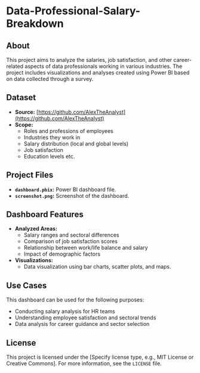 # Data-Professional-Salary-Breakdown

## About  
This project aims to analyze the salaries, job satisfaction, and other career-related aspects of data professionals working in various industries. The project includes visualizations and analyses created using Power BI based on data collected through a survey.

## Dataset  
- **Source:** [https://github.com/AlexTheAnalyst](https://github.com/AlexTheAnalyst)  
- **Scope:**  
  - Roles and professions of employees  
  - Industries they work in  
  - Salary distribution (local and global levels)  
  - Job satisfaction  
  - Education levels etc.

## Project Files  
- **`dashboard.pbix`:** Power BI dashboard file.  
- **`screenshot.png`:** Screenshot of the dashboard.  

## Dashboard Features  
- **Analyzed Areas:**  
  - Salary ranges and sectoral differences  
  - Comparison of job satisfaction scores  
  - Relationship between work/life balance and salary  
  - Impact of demographic factors  
- **Visualizations:**  
  - Data visualization using bar charts, scatter plots, and maps.  

## Use Cases  
This dashboard can be used for the following purposes:  
- Conducting salary analysis for HR teams  
- Understanding employee satisfaction and sectoral trends  
- Data analysis for career guidance and sector selection  

## License  
This project is licensed under the [Specify license type, e.g., MIT License or Creative Commons]. For more information, see the `LICENSE` file.



